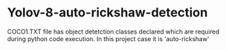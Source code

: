 # Yolov-8-auto-rickshaw-detection

COCO1.TXT file has object detetction classes declared which are required during python code execution. In this project case it is 'auto-rickshaw'
